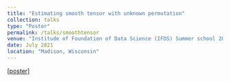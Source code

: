 ```yaml
---
title: "Estimating smooth tensor with unknown permutation"
collection: talks
type: "Poster"
permalink: /talks/smoothtensor
venue: "Institude of Foundation of Data Science (IFDS) Summer school 2021 poster session"
date: July 2021
location: "Madison, Wisconsin"
---
```


[[poster]](https://Chanwoost.github.io/files/IFDS2021Summer_Chanwoo.pdf)
